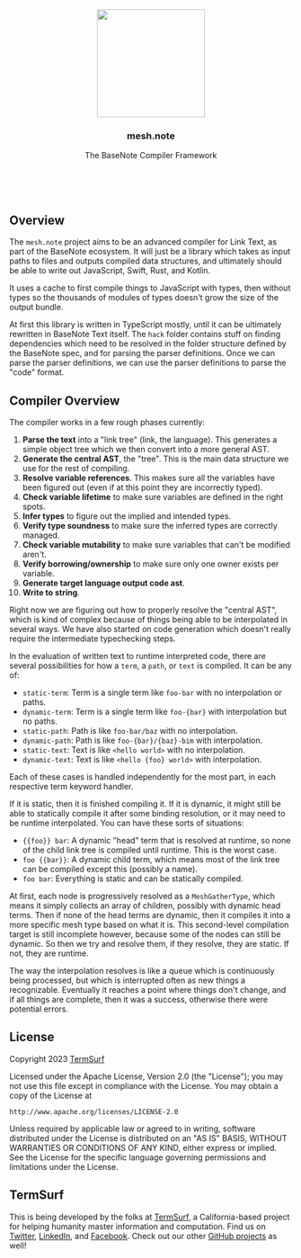 <br/>
<br/>
<br/>
<br/>
<br/>
<br/>
<br/>

<p align='center'>
  <img src='https://github.com/termsurf/mesh.note/blob/make/view/base.svg?raw=true' height='192'>
</p>

<h3 align='center'>mesh.note</h3>
<p align='center'>
  The BaseNote Compiler Framework
</p>

<br/>
<br/>
<br/>

## Overview

The `mesh.note` project aims to be an advanced compiler for Link Text,
as part of the BaseNote ecosystem. It will just be a library which takes
as input paths to files and outputs compiled data structures, and
ultimately should be able to write out JavaScript, Swift, Rust, and
Kotlin.

It uses a cache to first compile things to JavaScript with types, then
without types so the thousands of modules of types doesn't grow the size
of the output bundle.

At first this library is written in TypeScript mostly, until it can be
ultimately rewritten in BaseNote Text itself. The `hack` folder contains
stuff on finding dependencies which need to be resolved in the folder
structure defined by the BaseNote spec, and for parsing the parser
definitions. Once we can parse the parser definitions, we can use the
parser definitions to parse the "code" format.

## Compiler Overview

The compiler works in a few rough phases currently:

1. **Parse the text** into a "link tree" (link, the language). This
   generates a simple object tree which we then convert into a more
   general AST.
1. **Generate the central AST**, the "tree". This is the main data
   structure we use for the rest of compiling.
1. **Resolve variable references**. This makes sure all the variables
   have been figured out (even if at this point they are incorrectly
   typed).
1. **Check variable lifetime** to make sure variables are defined in the
   right spots.
1. **Infer types** to figure out the implied and intended types.
1. **Verify type soundness** to make sure the inferred types are
   correctly managed.
1. **Check variable mutability** to make sure variables that can't be
   modified aren't.
1. **Verify borrowing/ownership** to make sure only one owner exists per
   variable.
1. **Generate target language output code ast**.
1. **Write to string**.

Right now we are figuring out how to properly resolve the "central AST",
which is kind of complex because of things being able to be interpolated
in several ways. We have also started on code generation which doesn't
really require the intermediate typechecking steps.

In the evaluation of written text to runtime interpreted code, there are
several possibilities for how a `term`, a `path`, or `text` is compiled.
It can be any of:

- `static-term`: Term is a single term like `foo-bar` with no
  interpolation or paths.
- `dynamic-term`: Term is a single term like `foo-{bar}` with
  interpolation but no paths.
- `static-path`: Path is like `foo-bar/baz` with no interpolation.
- `dynamic-path`: Path is like `foo-{bar}/{baz}-bim` with interpolation.
- `static-text`: Text is like `<hello world>` with no interpolation.
- `dynamic-text`: Text is like `<hello {foo} world>` with interpolation.

Each of these cases is handled independently for the most part, in each
respective term keyword handler.

If it is static, then it is finished compiling it. If it is dynamic, it
might still be able to statically compile it after some binding
resolution, or it may need to be runtime interpolated. You can have
these sorts of situations:

- `{{foo}} bar`: A dynamic "head" term that is resolved at runtime, so
  none of the child link tree is compiled until runtime. This is the
  worst case.
- `foo {{bar}}`: A dynamic child term, which means most of the link tree
  can be compiled except this (possibly a name).
- `foo bar`: Everything is static and can be statically compiled.

At first, each node is progressively resolved as a `MeshGatherType`,
which means it simply collects an array of children, possibly with
dynamic head terms. Then if none of the head terms are dynamic, then it
compiles it into a more specific mesh type based on what it is. This
second-level compilation target is still incomplete however, because
some of the nodes can still be dynamic. So then we try and resolve them,
if they resolve, they are static. If not, they are runtime.

The way the interpolation resolves is like a queue which is continuously
being processed, but which is interrupted often as new things a
recognizable. Eventually it reaches a point where things don't change,
and if all things are complete, then it was a success, otherwise there
were potential errors.

## License

Copyright 2023 <a href='https://term.surf'>TermSurf</a>

Licensed under the Apache License, Version 2.0 (the "License"); you may
not use this file except in compliance with the License. You may obtain
a copy of the License at

    http://www.apache.org/licenses/LICENSE-2.0

Unless required by applicable law or agreed to in writing, software
distributed under the License is distributed on an "AS IS" BASIS,
WITHOUT WARRANTIES OR CONDITIONS OF ANY KIND, either express or implied.
See the License for the specific language governing permissions and
limitations under the License.

## TermSurf

This is being developed by the folks at [TermSurf](https://term.surf), a
California-based project for helping humanity master information and
computation. Find us on [Twitter](https://twitter.com/termsurfcode),
[LinkedIn](https://www.linkedin.com/company/termsurf), and
[Facebook](https://www.facebook.com/termsurf). Check out our other
[GitHub projects](https://github.com/termsurf) as well!
